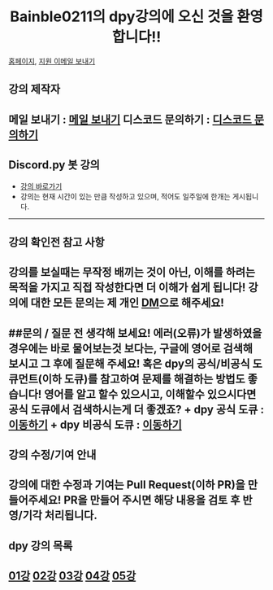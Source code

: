 <h1 align="center">Bainble0211의 dpy강의에 오신 것을 환영합니다!!</h1>

[홈페이지](https://bainble.ga/), [지원 이메일 보내기](mailto:support@bainble.ga)

## 강의 제작자
메일 보내기 : [메일 보내기](mailto:support@bainble.ga)
디스코드 문의하기 : [디스코드 문의하기](https://discord.com/users/524515155254444032)
------------
## Discord.py 봇 강의
+ [강의 바로가기](https://blog.naver.com/bainble0211)
+ 강의는 현재 시간이 있는 만큼 작성하고 있으며, 적어도 일주일에 한개는 게시됩니다.
------------
## 강의 확인전 참고 사항
강의를 보실때는 무작정 배끼는 것이 아닌, 이해를 하려는 목적을 가지고 직접 작성한다면 더 이해가 쉽게 됩니다!
강의에 대한 모든 문의는 제 개인 [DM](https://discord.com/users/524515155254444032)으로 해주세요!
------------
##문의 / 질문 전 생각해 보세요!
에러(오류)가 발생하였을 경우에는 바로 물어보는것 보다는, 구글에 영어로 검색해 보시고 그 후에 질문해 주세요!
혹은 dpy의 공식/비공식 도큐먼트(이하 도큐)를 참고하여 문제를 해결하는 방법도 좋습니다!
영어를 알고 할수 있으시고, 이해할수 있으시다면 공식 도큐에서 검색하시는게 더 좋겠죠?
     + dpy 공식 도큐 : [이동하기](https://discordpy.readthedocs.io/en/latest/)
     + dpy 비공식 도큐 : [이동하기](https://discordpy.cpbu.xyz/)
------------
## 강의 수정/기여 안내
강의에 대한 수정과 기여는 Pull Request(이하 PR)을 만들어주세요!
PR을 만들어 주시면 해당 내용을 검토 후 반영/기각 처리됩니다.
------------
## dpy 강의 목록
[01강](01강/)
[02강](02강/)
[03강](03강/)
[04강](04강/)
[05강](05강/)
------------
